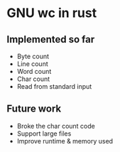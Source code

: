 # GNU wc in rust

## Implemented so far
- Byte count
- Line count
- Word count
- Char count 
- Read from standard input

## Future work

- Broke the char count code 
- Support large files 
- Improve runtime & memory used


